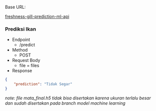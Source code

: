 Base URL:

 <p >
  <a href="https://freshness-gill-prediction-api-mps7ogpvxa-et.a.run.app/">freshness-gill-prediction-ml-api</a>
</p>

### Prediksi Ikan
- Endpoint
  - /predict
- Method
  - POST
- Request Body
  - file = files
- Response

```json
{
    "prediction": "Tidak Segar"
}
```
_note: file mata_final.h5 tidak bisa disertakan karena ukuran terlalu besar dan sudah disertakan pada branch model machine learning_
